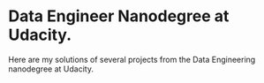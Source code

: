 # Data Engineer Nanodegree at Udacity.
Here are my solutions of several projects from the Data Engineering nanodegree at Udacity.
